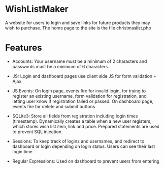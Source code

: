 # WishListMaker
A website for users to login and save links for future products they may wish to purchase. The home page to the site is the file christmaslist.php


# Features

* Accounts: Your username must be a minimum of 2 characters and passwords must be a minimum of 6 characters.

* JS: Login and dashboard pages use client side JS for form
validation + Ajax

* JS Events: On login page, events fire for invalid
login, for trying to register an existing username,
form validation for registration, and letting user
know if registration failed or passed. On
dashboard page, events fire for delete and submit
buttons

* SQLite3: Store all fields from registration
including login times (timestamp). Dynamically
creates a table when a new user registers, which
stores wish list item, link and price. Prepared
statements are used to prevent SQL injection.

* Sessions: To keep track of logins and usernames,
and redirect to dashboard or login depending on
login status. Users can see their last login time.

* Regular Expressions: Used on dashboard to
prevent users from entering <script> tags or html
tags in the item field.

# Server Structure
An SQL database with one starting table. This table, called logins, stores the username, password, and login time. Every time a new user registers on the website, a new table (uniquely bound to the user) is created with entries to store items and their corresponding link to purchase and cost.

# Compatibility

* In order to be compatible with PHP versions earlier than 5.5 (PHP 5.3.7 and later), I've added a library at the suggestion of http://php.net/manual/en/faq.passwords.php#faq.passwords.bestpractice. The code is available for free
usage under the MIT license.

* A few small changes to the codebase are needed to change the database from SQLite3 to another (MySQL, MariaDB).
